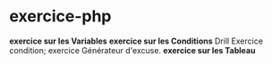 # exercice-php

**exercice sur les Variables**
**exercice sur les Conditions**
    Drill Exercice condition;
    exercice Générateur d'excuse.
**exercice sur les Tableau**